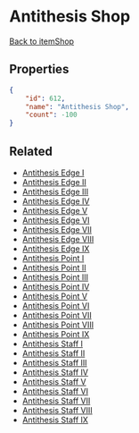 # Antithesis Shop

<no description available>

[Back to itemShop](../item-shops.md)

## Properties

```json
{
    "id": 612,
    "name": "Antithesis Shop",
    "count": -100
}
```

## Related

- [Antithesis Edge I](../items/18539-antithesis-edge-i.md)
- [Antithesis Edge II](../items/18540-antithesis-edge-ii.md)
- [Antithesis Edge III](../items/18541-antithesis-edge-iii.md)
- [Antithesis Edge IV](../items/18542-antithesis-edge-iv.md)
- [Antithesis Edge V](../items/18543-antithesis-edge-v.md)
- [Antithesis Edge VI](../items/18544-antithesis-edge-vi.md)
- [Antithesis Edge VII](../items/18545-antithesis-edge-vii.md)
- [Antithesis Edge VIII](../items/18546-antithesis-edge-viii.md)
- [Antithesis Edge IX](../items/18547-antithesis-edge-ix.md)
- [Antithesis Point I](../items/18548-antithesis-point-i.md)
- [Antithesis Point II](../items/18549-antithesis-point-ii.md)
- [Antithesis Point III](../items/18550-antithesis-point-iii.md)
- [Antithesis Point IV](../items/18551-antithesis-point-iv.md)
- [Antithesis Point V](../items/18552-antithesis-point-v.md)
- [Antithesis Point VI](../items/18553-antithesis-point-vi.md)
- [Antithesis Point VII](../items/18554-antithesis-point-vii.md)
- [Antithesis Point VIII](../items/18555-antithesis-point-viii.md)
- [Antithesis Point IX](../items/18556-antithesis-point-ix.md)
- [Antithesis Staff I](../items/18557-antithesis-staff-i.md)
- [Antithesis Staff II](../items/18558-antithesis-staff-ii.md)
- [Antithesis Staff III](../items/18559-antithesis-staff-iii.md)
- [Antithesis Staff IV](../items/18560-antithesis-staff-iv.md)
- [Antithesis Staff V](../items/18561-antithesis-staff-v.md)
- [Antithesis Staff VI](../items/18562-antithesis-staff-vi.md)
- [Antithesis Staff VII](../items/18563-antithesis-staff-vii.md)
- [Antithesis Staff VIII](../items/18564-antithesis-staff-viii.md)
- [Antithesis Staff IX](../items/18565-antithesis-staff-ix.md)

